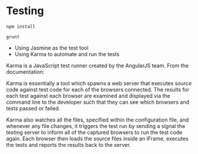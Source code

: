 # Testing

```shell
npm install
```

```shell
grunt
```

* Using Jasmine as the test tool
* Using Karma to automate and run the tests

Karma is a JavaScript test runner created by the AngularJS team. From the documentation:

Karma is essentially a tool which spawns a web server that executes source code against test code for each of the browsers connected. The results for each test against each browser are examined and displayed via the command line to the developer such that they can see which browsers and tests passed or failed.

Karma also watches all the files, specified within the configuration file, and whenever any file changes, it triggers the test run by sending a signal the testing server to inform all of the captured browsers to run the test code again. Each browser then loads the source files inside an IFrame, executes the tests and reports the results back to the server.